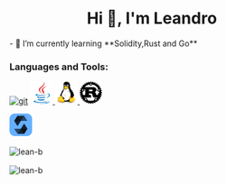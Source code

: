 <h1 align="center">Hi 👋, I'm Leandro</h1>
- 🌱 I’m currently learning **Solidity,Rust and Go**

<p align="left">
</p>

<h3 align="left">Languages and Tools:</h3>
<p align="left"> <a href="https://git-scm.com/" target="_blank" rel="noreferrer"> <img src="https://www.vectorlogo.zone/logos/git-scm/git-scm-icon.svg" alt="git" width="40" height="40"/></a> <a href="https://www.java.com" target="_blank" rel="noreferrer"> <img src="https://raw.githubusercontent.com/devicons/devicon/master/icons/java/java-original.svg" alt="java" width="40" height="40"/> </a> <a href="https://www.linux.org/" target="_blank" rel="noreferrer"> <img src="https://raw.githubusercontent.com/devicons/devicon/master/icons/linux/linux-original.svg" alt="linux" width="40" height="40"/> </a> <a href="https://www.rust-lang.org" target="_blank" rel="noreferrer"> <img src="https://raw.githubusercontent.com/devicons/devicon/master/icons/rust/rust-plain.svg" alt="rust" width="40" height="40"/></a></p></a> <a href="https://soliditylang.org/" target="_blank" rel="noreferrer"> <img src="https://raw.githubusercontent.com/tandpfun/skill-icons/59059d9d1a2c092696dc66e00931cc1181a4ce1f/icons/Solidity.svg" alt="solidity" width="40" height="40"/></a></p>

<p><img align="center" src="https://github-readme-stats.vercel.app/api/top-langs?username=lean-b&show_icons=true&locale=en&layout=compact" alt="lean-b" /></p><p><img align="center" src="https://github-readme-streak-stats.herokuapp.com/?user=lean-b&" alt="lean-b" /></p>


